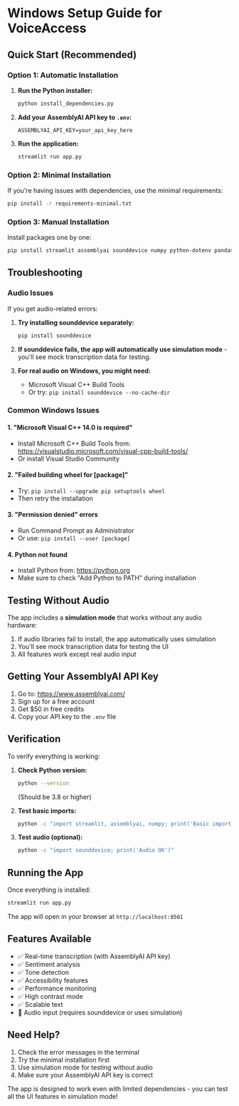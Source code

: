 # Windows Setup Guide for VoiceAccess

## Quick Start (Recommended)

### Option 1: Automatic Installation
1. **Run the Python installer:**
   ```bash
   python install_dependencies.py
   ```

2. **Add your AssemblyAI API key to `.env`:**
   ```
   ASSEMBLYAI_API_KEY=your_api_key_here
   ```

3. **Run the application:**
   ```bash
   streamlit run app.py
   ```

### Option 2: Minimal Installation
If you're having issues with dependencies, use the minimal requirements:

```bash
pip install -r requirements-minimal.txt
```

### Option 3: Manual Installation
Install packages one by one:

```bash
pip install streamlit assemblyai sounddevice numpy python-dotenv pandas plotly psutil requests
```

## Troubleshooting

### Audio Issues
If you get audio-related errors:

1. **Try installing sounddevice separately:**
   ```bash
   pip install sounddevice
   ```

2. **If sounddevice fails, the app will automatically use simulation mode** - you'll see mock transcription data for testing.

3. **For real audio on Windows, you might need:**
   - Microsoft Visual C++ Build Tools
   - Or try: `pip install sounddevice --no-cache-dir`

### Common Windows Issues

#### 1. "Microsoft Visual C++ 14.0 is required"
- Install Microsoft C++ Build Tools from: https://visualstudio.microsoft.com/visual-cpp-build-tools/
- Or install Visual Studio Community

#### 2. "Failed building wheel for [package]"
- Try: `pip install --upgrade pip setuptools wheel`
- Then retry the installation

#### 3. "Permission denied" errors
- Run Command Prompt as Administrator
- Or use: `pip install --user [package]`

#### 4. Python not found
- Install Python from: https://python.org
- Make sure to check "Add Python to PATH" during installation

## Testing Without Audio

The app includes a **simulation mode** that works without any audio hardware:

1. If audio libraries fail to install, the app automatically uses simulation
2. You'll see mock transcription data for testing the UI
3. All features work except real audio input

## Getting Your AssemblyAI API Key

1. Go to: https://www.assemblyai.com/
2. Sign up for a free account
3. Get $50 in free credits
4. Copy your API key to the `.env` file

## Verification

To verify everything is working:

1. **Check Python version:**
   ```bash
   python --version
   ```
   (Should be 3.8 or higher)

2. **Test basic imports:**
   ```bash
   python -c "import streamlit, assemblyai, numpy; print('Basic imports OK')"
   ```

3. **Test audio (optional):**
   ```bash
   python -c "import sounddevice; print('Audio OK')"
   ```

## Running the App

Once everything is installed:

```bash
streamlit run app.py
```

The app will open in your browser at `http://localhost:8501`

## Features Available

- ✅ Real-time transcription (with AssemblyAI API key)
- ✅ Sentiment analysis
- ✅ Tone detection  
- ✅ Accessibility features
- ✅ Performance monitoring
- ✅ High contrast mode
- ✅ Scalable text
- 🔄 Audio input (requires sounddevice or uses simulation)

## Need Help?

1. Check the error messages in the terminal
2. Try the minimal installation first
3. Use simulation mode for testing without audio
4. Make sure your AssemblyAI API key is correct

The app is designed to work even with limited dependencies - you can test all the UI features in simulation mode!